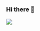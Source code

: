 ### Hi there 👋
<a href="[http://qr.kakao.com/talk/l2nRyRMG3OSFtom.my0cGa85IOk-]" target="_blank"><img src="https://img.shields.io/badge/[kakaotalk]-[#0096D6]?style=flat-square&logo=[kakaotalk]&logoColor=white"/></a>
